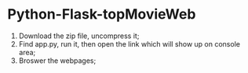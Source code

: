 # Python-Flask-topMovieWeb

1. Download the zip file, uncompress it;
2. Find app.py, run it, then open the link which will show up on console area;
3. Broswer the webpages;
